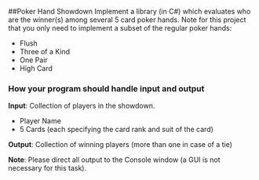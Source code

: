 
##Poker Hand Showdown
Implement a library (in C#) which evaluates who are the winner(s) among several 5 card poker hands. Note for this project that you only need to implement a subset of the regular poker hands:

* Flush* Three of a Kind* One Pair* High Card

### How your program should handle input and output
**Input**: Collection of players in the showdown.

* Player Name
* 5 Cards (each specifying the card rank and suit of the card)

**Output**: Collection of winning players (more than one in case of a tie)

**Note**: Please direct all output to the Console window (a GUI is not necessary for this task).
